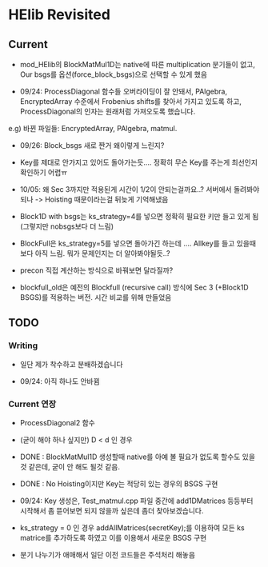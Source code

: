 # HElib Revisited 

## Current

- mod_HElib의 BlockMatMul1D는 native에 따른 multiplication 분기들이 없고, 
Our bsgs를 옵션(force_block_bsgs)으로 선택할 수 있게 했음

- 09/24: ProcessDiagonal 함수들 오버라이딩이 잘 안돼서, PAlgebra, EncryptedArray 수준에서 Frobenius shifts를 찾아서 가지고 있도록 하고, ProcessDiagonal의 인자는 원래처럼 가져오도록 했습니다. 

e.g) 바뀐 파일들: EncryptedArray, PAlgebra, matmul.

- 09/26: Block_bsgs 새로 짠거 왜이렇게 느린지?

- Key를 제대로 안가지고 있어도 돌아가는듯.... 정확히 무슨 Key를 주는게 최선인지 확인하기 어렵ㅠ

- 10/05: 왜 Sec 3까지만 적용된게 시간이 1/2이 안되는걸까요..? 서버에서 돌려봐야되나 -> Hoisting 때문이라는걸 뒤늦게 기억해냈음

- Block1D with bsgs는 ks_strategy=4를 넣으면 정확히 필요한 키만 들고 있게 됨 (그렇지만 nobsgs보다 더 느림)

- BlockFull은 ks_strategy=5를 넣으면 돌아가긴 하는데 .... Allkey를 들고 있을때보다 아직 느림. 뭐가 문제인지는 더 알아봐야될듯..?

- precon 직접 계산하는 방식으로 바꿔보면 달라질까?

- blockfull_old은 예전의 Blockfull (recursive call) 방식에 Sec 3 (+Block1D BSGS)를 적용하는 버전. 시간 비교를 위해 만들었음


## TODO

### Writing

- 일단 제가 착수하고 분배하겠습니다

- 09/24: 아직 하나도 안바뀜

### Current 연장

- ProcessDiagonal2 함수

- (굳이 해야 하나 싶지만) D < d 인 경우

- DONE : BlockMatMul1D 생성할때 native를 아예 볼 필요가 없도록 할수도 있을 것 같은데, 굳이 안 해도 될것 같음.

- DONE : No Hoisting이지만 Key는 적당히 있는 경우의 BSGS 구현

- 09/24: Key 생성은, Test_matmul.cpp 파일 중간에 add1DMatrices 등등부터 시작해서 좀 뜯어보면 되지 않을까 싶은데 좀더 찾아보겠습니다.

- ks_strategy = 0 인 경우 addAllMatrices(secretKey);를 이용하여 모든 ks matrice를 추가하도록 하였고 이를 이용해서 새로운 BSGS 구현

- 분기 나누기가 애매해서 일단 이전 코드들은 주석처리 해놓음


